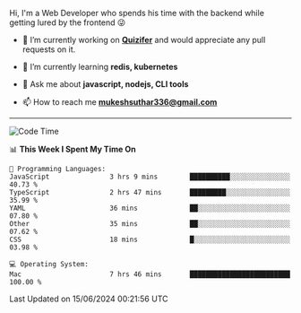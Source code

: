 Hi, I'm a Web Developer who spends his time with the backend while getting lured by the frontend 😜

- 🔭 I’m currently working on **[Quizifer](https://github.com/SutharMukesh/Quizifer/)** and would appreciate any pull requests on it.

- 🌱 I’m currently learning **redis, kubernetes**

- 💬 Ask me about **javascript, nodejs, CLI tools**

- 📫 How to reach me **mukeshsuthar336@gmail.com**

---
<!--START_SECTION:waka-->
![Code Time](http://img.shields.io/badge/Code%20Time-2%2C998%20hrs%2028%20mins-blue)

📊 **This Week I Spent My Time On** 

```text
💬 Programming Languages: 
JavaScript               3 hrs 9 mins        ██████████░░░░░░░░░░░░░░░   40.73 % 
TypeScript               2 hrs 47 mins       █████████░░░░░░░░░░░░░░░░   35.99 % 
YAML                     36 mins             ██░░░░░░░░░░░░░░░░░░░░░░░   07.80 % 
Other                    35 mins             ██░░░░░░░░░░░░░░░░░░░░░░░   07.62 % 
CSS                      18 mins             █░░░░░░░░░░░░░░░░░░░░░░░░   03.98 % 

💻 Operating System: 
Mac                      7 hrs 46 mins       █████████████████████████   100.00 % 
```


 Last Updated on 15/06/2024 00:21:56 UTC
<!--END_SECTION:waka-->
